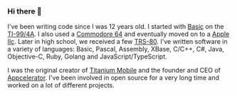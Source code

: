 ### Hi there 👋

I've been writing code since I was 12 years old. I started with [Basic](https://en.wikipedia.org/wiki/TI_BASIC_(TI_99/4A)) on the [TI-99/4A](https://en.wikipedia.org/wiki/TI-99/4A).  I also used a [Commodore 64](https://en.wikipedia.org/wiki/Commodore_64) and eventually moved on to a [Apple IIc](https://en.wikipedia.org/wiki/Apple_IIc).  Later in high school, we received a few [TRS-80](https://en.wikipedia.org/wiki/TRS-80). I've written software in a variety of languages: Basic, Pascal, Assembly, XBase, C/C++, C#, Java, Objective-C, Ruby, Golang and JavaScript/TypeScript.

I was the original creator of [Titanium Mobile](https://en.wikipedia.org/wiki/Titanium_SDK) and the founder and CEO of [Appcelerator](https://en.wikipedia.org/wiki/Appcelerator).  I've been involved in open source for a very long time and worked on a lot of different projects.
